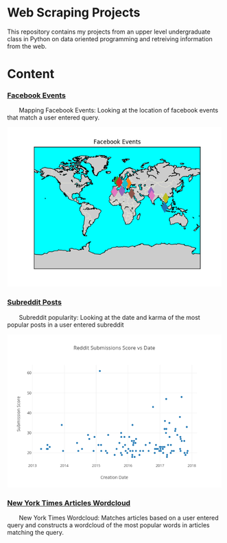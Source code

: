 # Web Scraping Projects
This repository contains my projects from an upper level undergraduate class in Python on data oriented programming and retreiving information from the web.

# Content
### [Facebook Events](https://github.com/adambens/Web_Scraping_Projects/tree/master/Facebook%20Events%20Scraper)
&nbsp;&nbsp;&nbsp;&nbsp;&nbsp;&nbsp; Mapping Facebook Events: Looking at the location of facebook events that match a user entered query. 

<img width="500" alt="img1" src="./Facebook Events Scraper/FB EVENTS1.png">

### [Subreddit Posts](https://github.com/adambens/Web_Scraping_Projects/tree/master/Subreddits)
&nbsp;&nbsp;&nbsp;&nbsp;&nbsp;&nbsp; Subreddit popularity: Looking at the date and karma of the most popular posts in a user entered subreddit 

<img width="500" alt="img1" src="./Subreddits/Reddit Submissions.png">

### [New York Times Articles Wordcloud]()  
&nbsp;&nbsp;&nbsp;&nbsp;&nbsp;&nbsp; New York Times Wordcloud: Matches articles based on a user entered query and constructs a wordcloud of the most popular words in articles matching the query.

